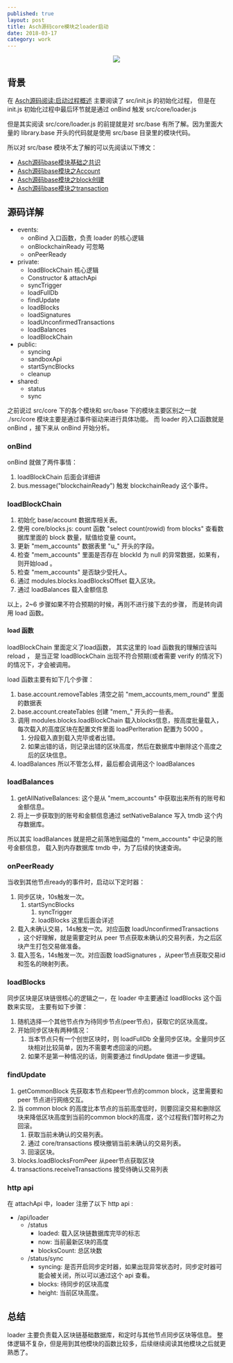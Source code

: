 ```yaml
---    
published: true
layout: post    
title: Asch源码core模块之loader启动
date: 2018-03-17
category: work    
---    
```


<center>  
<img src="http://7viirv.com1.z0.glb.clouddn.com/xas.jpg" class="photo"></img>  
</center>  

## 背景

在 [Asch源码阅读:启动过程概述] 主要阅读了 src/init.js 的初始化过程，
但是在 init.js 初始化过程中最后环节就是通过 onBind 触发 src/core/loader.js 

但是其实阅读 src/core/loader.js 的前提就是对 src/base 有所了解。因为里面大量的 library.base 开头的代码就是使用 src/base 目录里的模块代码。

所以对 src/base 模块不太了解的可以先阅读以下博文： 

+ [Asch源码base模块基础之共识]
+ [Asch源码base模块之Account]
+ [Asch源码base模块之block创建]
+ [Asch源码base模块之transaction]

## 源码详解 

+ events:
    + onBind 入口函数，负责 loader 的核心逻辑
    + onBlockchainReady 可忽略
    + onPeerReady 
+ private:
    + loadBlockChain 核心逻辑
    + Constructor & attachApi
    + syncTrigger
    + loadFullDb
    + findUpdate
    + loadBlocks
    + loadSignatures
    + loadUnconfirmedTransactions
    + loadBalances
    + loadBlockChain
+ public:
    + syncing
    + sandboxApi
    + startSyncBlocks
    + cleanup
+ shared:
    + status
    + sync

之前说过 src/core 下的各个模块和 src/base 下的模块主要区别之一就 ./src/core 模块主要是通过事件驱动来进行具体功能。
而 loader 的入口函数就是 onBind ，接下来从 onBind 开始分析。 

### onBind

onBind 就做了两件事情： 

1. loadBlockChain 后面会详细讲
2. bus.message("blockchainReady") 触发 blockchainReady 这个事件。

### loadBlockChain

1. 初始化 base/account 数据库相关表。 
2. 使用 core/blocks.js: count 函数 "select count(rowid) from blocks" 查看数据库里面的 block 数量，赋值给变量 count。
3. 更新 "mem_accounts" 数据表里 "u_" 开头的字段。
4. 检查 "mem_accounts" 里面是否存在 blockId 为 null 的异常数据，如果有，则开始load 。
5. 检查 "mem_accounts" 是否缺少受托人。
6. 通过 modules.blocks.loadBlocksOffset 载入区块。
7. 通过 loadBalances 载入金额信息

以上，2~6 步骤如果不符合预期的时候，再则不进行接下去的步骤，
而是转向调用 load 函数。

#### load 函数 

loadBlockChain 里面定义了load函数，
其实这里的 load 函数我的理解应该叫 reload ，
是当正常 loadBlockChain 出现不符合预期(或者需要 verify 的情况下)的情况下，才会被调用。

load 函数主要有如下几个步骤： 

1. base.account.removeTables 清空之前 "mem_accounts,mem_round" 里面的数据表
2. base.account.createTables 创建 "mem_" 开头的一些表。
3. 调用 modules.blocks.loadBlockChain 载入blocks信息，按高度批量载入，每次载入的高度区块在配置文件里面 loadPerIteration 配置为 5000 。
    1. 分段载入直到载入完毕或者出错。
    2. 如果出错的话，则记录出错的区块高度，然后在数据库中删除这个高度之后的区块信息。
4. loadBalances 所以不管怎么样，最后都会调用这个 loadBalances

### loadBalances

1. getAllNativeBalances: 这个是从 "mem_accounts" 中获取出来所有的账号和金额信息。
2. 将上一步获取到的账号和金额信息通过 setNativeBalance 写入 tmdb 这个内存数据库。

所以其实 loadBalances 就是把之前落地到磁盘的 "mem_accounts" 中记录的账号金额信息，
载入到内存数据库 tmdb 中，为了后续的快速查询。

### onPeerReady

当收到其他节点ready的事件时，启动以下定时器：

1. 同步区块，10s触发一次。
    1. startSyncBlocks
        1. syncTrigger 
        2. loadBlocks 这里后面会详述
2. 载入未确认交易，14s触发一次。对应函数 loadUnconfirmedTransactions ，这个好理解，就是需要定时从 peer 节点获取未确认的交易列表，为之后区块产生打包交易做准备。
3. 载入签名，14s触发一次。对应函数 loadSignatures ，从peer节点获取交易id和签名的映射列表。

### loadBlocks

同步区块是区块链很核心的逻辑之一，在 loader 中主要通过 loadBlocks 这个函数来实现，
主要有如下步骤：

1. 随机选择一个其他节点作为待同步节点(peer节点)，获取它的区块高度。
2. 开始同步区块有两种情况：
    1. 当本节点只有一个创世区块时，则 loadFullDb 全量同步区块。全量同步区块相对比较简单，因为不需要考虑回滚的问题。
    2. 如果不是第一种情况的话，则需要通过 findUpdate 做进一步逻辑。

### findUpdate

1. getCommonBlock 先获取本节点和peer节点的common block，这里需要和 peer 节点进行网络交互。
2. 当 common block 的高度比本节点的当前高度低时，则要回滚交易和删除区块来降低区块高度到当前的common block的高度，这个过程我们暂时称之为回滚。
    1. 获取当前未确认的交易列表。
    2. 通过 core/transactions 模块撤销当前未确认的交易列表。
    3. 回滚区块。 
3. blocks.loadBlocksFromPeer 从peer节点获取区块
4. transactions.receiveTransactions 接受待确认交易列表

### http api

在 attachApi 中，loader 注册了以下 http api :

+ /api/loader
    + /status
        + loaded: 载入区块链数据库完毕的标志
        + now: 当前最新区块的高度
        + blocksCount: 总区块数
    + /status/sync
        + syncing: 是否开启同步定时器，如果出现异常状态时，同步定时器可能会被关闭，所以可以通过这个 api 查看。
        + blocks: 待同步的区块高度
        + height: 当前区块高度。

## 总结

loader 主要负责载入区块链基础数据库，和定时与其他节点同步区块等信息。
整体逻辑不复杂，但是用到其他模块的函数比较多，后续继续阅读其他模块之后就更熟悉了。

[Asch源码阅读:启动过程概述]:https://yanyiwu.com/work/2018/02/05/source-code-asch-init.html
[Asch源码base模块基础之共识]:https://yanyiwu.com/work/2018/02/08/asch-base-consensus.html
[Asch源码base模块之Account]:https://yanyiwu.com/work/2018/03/03/asch-base-account.html
[Asch源码base模块之block创建]:https://yanyiwu.com/work/2018/03/04/asch-base-block.html
[Asch源码base模块之transaction]:https://yanyiwu.com/work/2018/03/10/asch-base-transaction.html
